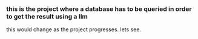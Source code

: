 ### this is the project where a database has to be queried in order to get the result using a llm

this would change as the project progresses.
lets see.
